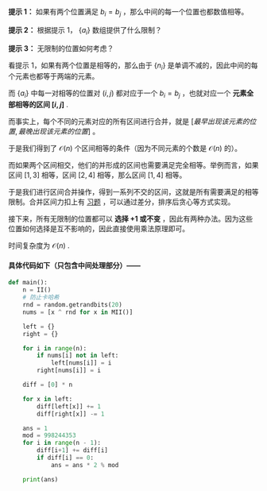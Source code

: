 **提示 1：** 如果有两个位置满足 $b_i=b_j$ ，那么中间的每一个位置也都数值相等。

**提示 2：** 根据提示 1， $\{a_i\}$ 数组提供了什么限制？

**提示 3：** 无限制的位置如何考虑？

看提示 1，如果有两个位置是相等的，那么由于 $\{n_i\}$ 是单调不减的，因此中间的每个元素也都等于两端的元素。

而 $\{a_i\}$ 中每一对相等的位置对 $(i, j)$ 都对应于一个 $b_i=b_j$ ，也就对应一个 **元素全部相等的区间 $[i, j]$** .

而事实上，每个不同的元素对应的所有区间进行合并，就是 $[最早出现该元素的位置, 最晚出现该元素的位置]$ 。

于是我们得到了 $\mathcal{O}(n)$ 个区间相等的条件（因为不同元素的个数是 $\mathcal{O}(n)$ 的）。

而如果两个区间相交，他们的并形成的区间也需要满足完全相等。举例而言，如果区间 $[1,3]$ 相等，区间 $[2,4]$ 相等，那么区间 $[1,4]$ 相等。

于是我们进行区间合并操作，得到一系列不交的区间，这就是所有需要满足的相等限制。合并区间力扣上有 [习题](https://leetcode.cn/problems/merge-intervals/description/) ，可以通过差分，排序后贪心等方式实现。

接下来，所有无限制的位置都可以 **选择 $+1$ 或不变** ，因此有两种办法。因为这些位置如何选择是互不影响的，因此直接使用乘法原理即可。

时间复杂度为 $\mathcal{O}(n)$ .

#### 具体代码如下（只包含中间处理部分）——

```Python []
def main():
    n = II()
    # 防止卡哈希
    rnd = random.getrandbits(20)
    nums = [x ^ rnd for x in MII()]

    left = {}
    right = {}

    for i in range(n):
        if nums[i] not in left:
            left[nums[i]] = i
        right[nums[i]] = i

    diff = [0] * n

    for x in left:
        diff[left[x]] += 1
        diff[right[x]] -= 1

    ans = 1
    mod = 998244353
    for i in range(n - 1):
        diff[i+1] += diff[i]
        if diff[i] == 0:
            ans = ans * 2 % mod

    print(ans)
```